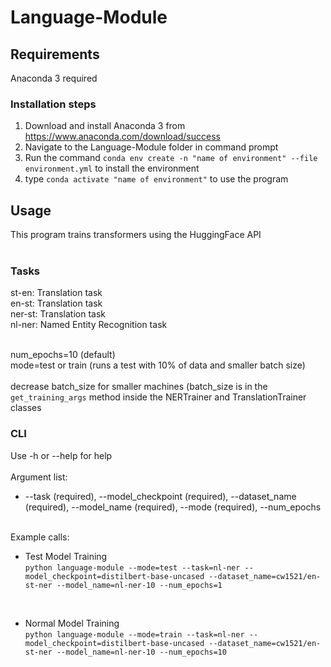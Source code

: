# Language-Module
## Requirements
Anaconda 3 required
### Installation steps
1. Download and install Anaconda 3 from https://www.anaconda.com/download/success
2. Navigate to the Language-Module folder in command prompt
3. Run the command `conda env create -n "name of environment" --file environment.yml` to install the environment
4. type `conda activate "name of environment"` to use the program

## Usage
This program trains transformers using the HuggingFace API<br><br>
### Tasks
st-en: Translation task<br>
en-st: Translation task<br>
ner-st: Translation task<br>
nl-ner: Named Entity Recognition task<br><br>

num_epochs=10 (default) <br>
mode=test or train (runs a test with 10% of data and smaller batch size)<br><br>
decrease batch_size for smaller machines (batch_size is in the `get_training_args` method inside the NERTrainer and TranslationTrainer classes<br>

### CLI
Use -h or --help for help<br><br>
Argument list:<br>
* --task (required), --model_checkpoint (required), --dataset_name (required), 
--model_name (required), --mode (required), --num_epochs<br><br>



Example calls:<br>
* Test Model Training<br>
`python language-module --mode=test --task=nl-ner --model_checkpoint=distilbert-base-uncased --dataset_name=cw1521/en-st-ner --model_name=nl-ner-10 --num_epochs=1`
<br>

* Normal Model Training<br>
`python language-module --mode=train --task=nl-ner --model_checkpoint=distilbert-base-uncased --dataset_name=cw1521/en-st-ner --model_name=nl-ner-10 --num_epochs=10`
<br>
